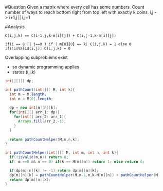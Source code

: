 #Question
Given a matrix where every cell has some numbers. Count number of ways to reach bottom right from top left with exactly k coins.
i,j - > i+1,j || i,j+1

#Analysis

```
C(i,j,k) == C(i-1,j,k-m[i][j]) + C(i,j-1,k-m[i][j])

if(i == 0 || j==0 ) if ( m[0][0] == k) C(i,j,k) = 1 else 0
if(!isValid(i,j)) C(i,j,k) = 0
```
Overlapping subproblems exist
- so dynamic programming applies
- states (i,j,k)

```java
int[][][] dp;

int pathCount(int[][] M, int k){
  int m = M.length;
  int n = M[0].length;
  
  dp = new int[m][n][k];
  for(int[][] arr_1: dp){
    for(int[] arr_2: arr_1){
      Arrays.fill(arr_2,-1);
    }
  }
  
  return pathCountHelper(M,m,n,k);
}

int pathCountHelper(int[][] M, int m, int n, int k){
  if(!isValid(m,n)) return 0;
  if( m ==0 && n == 0) if(k == M[m][n]) return 1; else return 0;

  if(dp[m][n][k] != -1) return dp[m][n][k];
  dp[m][n][k] = pathCountHelper(M,m-1,n,k-M[m][n]) + pathCountHelper(M,m,n-1,kM[m][n]-);
  return dp[m][n][k];
}


